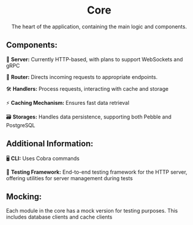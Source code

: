 <h1 align="center"> Core </h1>

<p align="center"> The heart of the application, containing the main logic and components. </p>

## Components:

📡 **Server:** Currently HTTP-based, with plans to support WebSockets and gRPC

🚦 **Router:** Directs incoming requests to appropriate endpoints.

🛠️ **Handlers:** Process requests, interacting with cache and storage

⚡ **Caching Mechanism:** Ensures fast data retrieval

🗃️ **Storages:** Handles data persistence, supporting both Pebble and PostgreSQL

## Additional Information:

🖥️ **CLI:** Uses Cobra commands

🧪 **Testing Framework:** End-to-end testing framework for the HTTP server, offering utilities for server management during tests

## Mocking:
Each module in the core has a mock version for testing purposes. This includes database clients and cache clients